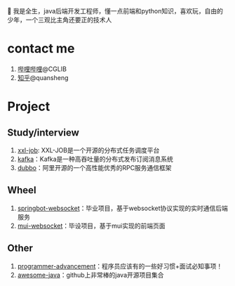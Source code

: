 <!--
**quansheng-hash/quansheng-hash** is a ✨ _special_ ✨ repository because its `README.md` (this file) appears on your GitHub profile.

Here are some ideas to get you started:

- 🔭 I’m currently working on ...
- 🌱 I’m currently learning ...
- 👯 I’m looking to collaborate on ...
- 🤔 I’m looking for help with ...
- 💬 Ask me about ...
- 📫 How to reach me: ...
- 😄 Pronouns: ...
- ⚡ Fun fact: ...
-->


🤔 我是全生，java后端开发工程师，懂一点前端和python知识，喜欢玩，自由的少年，一个三观比主角还要正的技术人

# contact me
1. [哔哩哔哩](http://https://www.bilibili.com/ "哔哩哔哩")@CGLIB
2. [知乎](https://www.zhihu.com/signin?next=%2F "知乎")@quansheng

# Project
## Study/interview
1. [xxl-job](https://github.com/xuxueli/xxl-job "xxl-job"): XXL-JOB是一个开源的分布式任务调度平台
2. [kafka](https://github.com/apache/kafka "kafka")：Kafka是一种高吞吐量的分布式发布订阅消息系统
3. [dubbo](https://github.com/apache/dubbo "dubbo")：阿里开源的一个高性能优秀的RPC服务通信框架
## Wheel
1. [springbot-websocket](https://github.com/quansheng-hash/springboot-netty-websocket "springbot-websocket")：毕业项目，基于websocket协议实现的实时通信后端服务
2. [mui-websocket](https://github.com/quansheng-hash/mui-netty-websocket "mui-websocket")：毕设项目，基于mui实现的前端页面
## Other
1. [programmer-advancement](https://github.com/Snailclimb/programmer-advancement "programmer-advancement")：程序员应该有的一些好习惯+面试必知事项！
2. [awesome-java](https://github.com/Snailclimb/awesome-java "awesome-java")：github上非常棒的java开源项目集合

